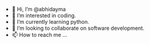 - 👋 Hi, I’m @abhidayma
- 👀 I’m interested in coding.
- 🌱 I’m currently learning python.
- 💞️ I’m looking to collaborate on software development.
- 📫 How to reach me ...

<!---
abhidayma/abhidayma is a ✨ special ✨ repository because its `README.md` (this file) appears on your GitHub profile.
You can click the Preview link to take a look at your changes.
--->
